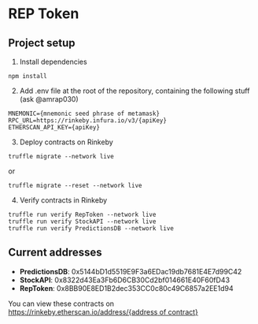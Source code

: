 # REP Token

## Project setup

1. Install dependencies

```
npm install
```

2. Add .env file at the root of the repository, containing the following stuff (ask @amrap030)

```
MNEMONIC={mnemonic seed phrase of metamask}
RPC_URL=https://rinkeby.infura.io/v3/{apiKey}
ETHERSCAN_API_KEY={apiKey}
```

3. Deploy contracts on Rinkeby

```
truffle migrate --network live
```

or

```
truffle migrate --reset --network live
```

4. Verify contracts in Rinkeby

```
truffle run verify RepToken --network live
truffle run verify StockAPI --network live
truffle run verify PredictionsDB --network live
```

## Current addresses

- **PredictionsDB**: 0x5144bD1d5519E9F3a6EDac19db7681E4E7d99C42
- **StockAPI**: 0x8322d43Ea3Fb6D6CB30Cd2bf014661E40F60fD43
- **RepToken**: 0x8BB90E8ED1B2dec353CC0c80c49C6857a2EE1d94

You can view these contracts on [https://rinkeby.etherscan.io/address/{address of contract}](https://rinkeby.etherscan.io/address/)
